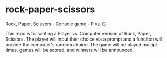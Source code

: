 # rock-paper-scissors
Rock, Paper, Scissors - Console game - P vs. C

This repo is for writing a Player vs. Computer verison of Rock, Paper, Scissors. The player will input their choice via a prompt and a funciton will provide the computer's random choice. The game will be played multipl times, games will be scored, and winners will be announced.